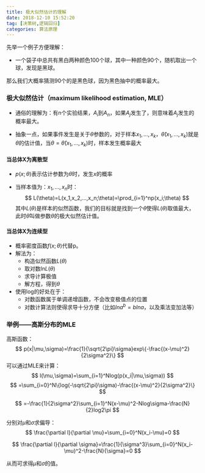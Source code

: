 ```yaml
---
title: 极大似然估计的理解
date: 2018-12-10 15:52:20
tag: [决策树,逻辑回归]
categories: 算法原理
---
```


先举一个例子方便理解：

- 一个袋子中总共有黑白两种颜色100个球，其中一种颜色90个，随机取出一个球，发现是黑球。

那么我们大概率猜测90个的是黑色球，因为黑色抽中的概率最大。



### 极大似然估计（maximum likelihood estimation, MLE）

- 通俗的理解为：有n个实验结果，$A_i$到$A_n$，如果$A_j$发生了，则意味着$A_j$发生的概率最大。


- 抽象一点，如果事件发生是关于$\theta$参数的，对于样本$x_1,...,x_k$，$\hat{\theta}(x_1,...,x_k)$就是$\theta$的估计值，当$\theta=\hat{\theta}(x_1,...,x_k)$时，样本发生概率最大

#### 当总体X为离散型

- $p(x;\theta)$表示估计参数为$\theta$时，发生$x$的概率

- 当样本值为：$x_1,...,x_n$时：
  $$
  L(\theta)=L(x_1,x_2,...,x_n;\theta)=\prod_{i=1}^np(x_i;\theta)
  $$
  其中$L(\theta)$是样本的似然函数，我们的目标就是找到一个$\hat{\theta}$使得$L(\theta)$取值最大，此时$\hat{\theta}$叫做参数$\theta$的极大似然估计值。

#### 当总体X为连续型

- 概率密度函数$f(x;\theta)$代替p。
- 解法为：
  - 构造似然函数$L(\theta)$
  - 取对数$lnL(\theta)$
  - 求导计算极值
  - 解方程，得到$\theta$
- 使用log的好处在于：
  - 对数函数属于单调递增函数，不会改变极值点的位置
  - 对数计算法则使得求导十分方便（比如$lna^b=blna$，以及乘法变加法等）



### 举例——高斯分布的MLE

高斯函数：
$$
p(x|\mu,\sigma)=\frac{1}{\sqrt{2\pi}\sigma}exp\{-\frac{(x-\mu)^2}{2\sigma^2}\}
$$
可以通过MLE来计算：
$$
l(\mu,\sigma)=\sum_{i=1}^Nlog(p(x_i|\mu,\sigma))
$$
$$
=\sum_{i=0}^N\{log(-\sqrt{2\pi}\sigma)-\frac{(x-\mu)^2}{2\sigma^2}\}
$$

$$
=-\frac{1}{2\sigma^2}\sum_{i=1}^N(x-\mu)^2-Nlog\sigma-\frac{N}{2}log2\pi
$$

分别对$\mu$和$\sigma$求偏导：
$$
\frac{\partial l}{\partial \mu}=\sum_{i=0}^N(x_i-\mu)=0
$$

$$
\frac{\partial l}{\partial \sigma}=\frac{1}{\sigma^3}\sum_{i=0}^N(x_i-\mu)^2-\frac{N}{\sigma}=0
$$

从而可求得$\mu$和$\sigma$的值。







